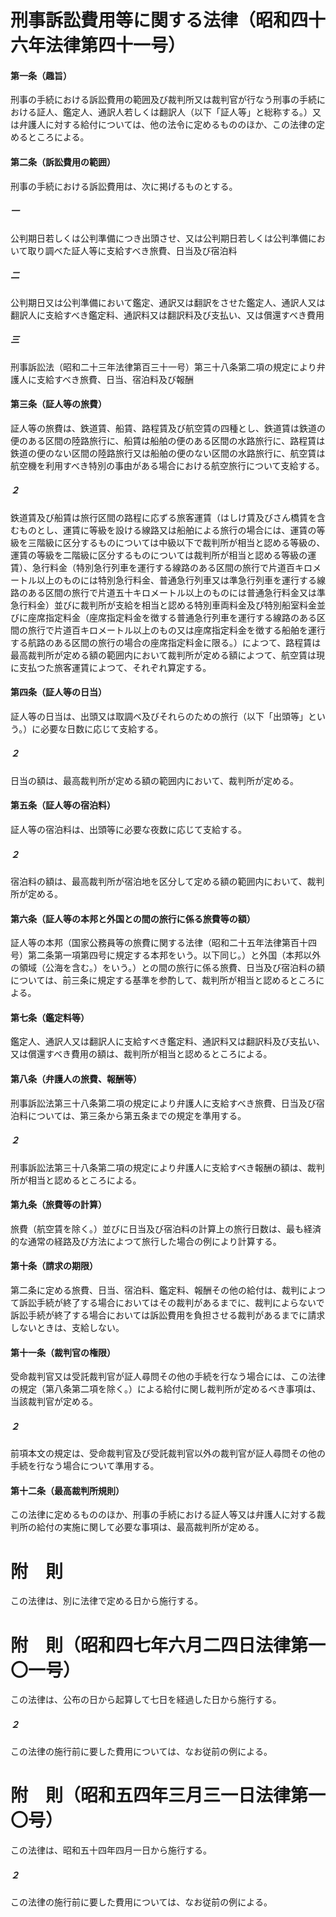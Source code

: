 # 刑事訴訟費用等に関する法律（昭和四十六年法律第四十一号）
#### 第一条（趣旨）
刑事の手続における訴訟費用の範囲及び裁判所又は裁判官が行なう刑事の手続における証人、鑑定人、通訳人若しくは翻訳人（以下「証人等」と総称する。）又は弁護人に対する給付については、他の法令に定めるもののほか、この法律の定めるところによる。
#### 第二条（訴訟費用の範囲）
刑事の手続における訴訟費用は、次に掲げるものとする。
##### 一
公判期日若しくは公判準備につき出頭させ、又は公判期日若しくは公判準備において取り調べた証人等に支給すべき旅費、日当及び宿泊料
##### 二
公判期日又は公判準備において鑑定、通訳又は翻訳をさせた鑑定人、通訳人又は翻訳人に支給すべき鑑定料、通訳料又は翻訳料及び支払い、又は償還すべき費用
##### 三
刑事訴訟法（昭和二十三年法律第百三十一号）第三十八条第二項の規定により弁護人に支給すべき旅費、日当、宿泊料及び報酬
#### 第三条（証人等の旅費）
証人等の旅費は、鉄道賃、船賃、路程賃及び航空賃の四種とし、鉄道賃は鉄道の便のある区間の陸路旅行に、船賃は船舶の便のある区間の水路旅行に、路程賃は鉄道の便のない区間の陸路旅行又は船舶の便のない区間の水路旅行に、航空賃は航空機を利用すべき特別の事由がある場合における航空旅行について支給する。
##### ２
鉄道賃及び船賃は旅行区間の路程に応ずる旅客運賃（はしけ賃及びさん橋賃を含むものとし、運賃に等級を設ける線路又は船舶による旅行の場合には、運賃の等級を三階級に区分するものについては中級以下で裁判所が相当と認める等級の、運賃の等級を二階級に区分するものについては裁判所が相当と認める等級の運賃）、急行料金（特別急行列車を運行する線路のある区間の旅行で片道百キロメートル以上のものには特別急行料金、普通急行列車又は準急行列車を運行する線路のある区間の旅行で片道五十キロメートル以上のものには普通急行料金又は準急行料金）並びに裁判所が支給を相当と認める特別車両料金及び特別船室料金並びに座席指定料金（座席指定料金を徴する普通急行列車を運行する線路のある区間の旅行で片道百キロメートル以上のもの又は座席指定料金を徴する船舶を運行する航路のある区間の旅行の場合の座席指定料金に限る。）によつて、路程賃は最高裁判所が定める額の範囲内において裁判所が定める額によつて、航空賃は現に支払つた旅客運賃によつて、それぞれ算定する。
#### 第四条（証人等の日当）
証人等の日当は、出頭又は取調べ及びそれらのための旅行（以下「出頭等」という。）に必要な日数に応じて支給する。
##### ２
日当の額は、最高裁判所が定める額の範囲内において、裁判所が定める。
#### 第五条（証人等の宿泊料）
証人等の宿泊料は、出頭等に必要な夜数に応じて支給する。
##### ２
宿泊料の額は、最高裁判所が宿泊地を区分して定める額の範囲内において、裁判所が定める。
#### 第六条（証人等の本邦と外国との間の旅行に係る旅費等の額）
証人等の本邦（国家公務員等の旅費に関する法律（昭和二十五年法律第百十四号）第二条第一項第四号に規定する本邦をいう。以下同じ。）と外国（本邦以外の領域（公海を含む。）をいう。）との間の旅行に係る旅費、日当及び宿泊料の額については、前三条に規定する基準を参酌して、裁判所が相当と認めるところによる。
#### 第七条（鑑定料等）
鑑定人、通訳人又は翻訳人に支給すべき鑑定料、通訳料又は翻訳料及び支払い、又は償還すべき費用の額は、裁判所が相当と認めるところによる。
#### 第八条（弁護人の旅費、報酬等）
刑事訴訟法第三十八条第二項の規定により弁護人に支給すべき旅費、日当及び宿泊料については、第三条から第五条までの規定を準用する。
##### ２
刑事訴訟法第三十八条第二項の規定により弁護人に支給すべき報酬の額は、裁判所が相当と認めるところによる。
#### 第九条（旅費等の計算）
旅費（航空賃を除く。）並びに日当及び宿泊料の計算上の旅行日数は、最も経済的な通常の経路及び方法によつて旅行した場合の例により計算する。
#### 第十条（請求の期限）
第二条に定める旅費、日当、宿泊料、鑑定料、報酬その他の給付は、裁判によつて訴訟手続が終了する場合においてはその裁判があるまでに、裁判によらないで訴訟手続が終了する場合においては訴訟費用を負担させる裁判があるまでに請求しないときは、支給しない。
#### 第十一条（裁判官の権限）
受命裁判官又は受託裁判官が証人尋問その他の手続を行なう場合には、この法律の規定（第八条第二項を除く。）による給付に関し裁判所が定めるべき事項は、当該裁判官が定める。
##### ２
前項本文の規定は、受命裁判官及び受託裁判官以外の裁判官が証人尋問その他の手続を行なう場合について準用する。
#### 第十二条（最高裁判所規則）
この法律に定めるもののほか、刑事の手続における証人等又は弁護人に対する裁判所の給付の実施に関して必要な事項は、最高裁判所が定める。
# 附　則
この法律は、別に法律で定める日から施行する。
# 附　則（昭和四七年六月二四日法律第一〇一号）
この法律は、公布の日から起算して七日を経過した日から施行する。
##### ２
この法律の施行前に要した費用については、なお従前の例による。
# 附　則（昭和五四年三月三一日法律第一〇号）
この法律は、昭和五十四年四月一日から施行する。
##### ２
この法律の施行前に要した費用については、なお従前の例による。
